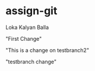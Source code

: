 # assign-git
Loka Kalyan Balla

"First Change"

"This is a change on testbranch2"

"testbranch change"
